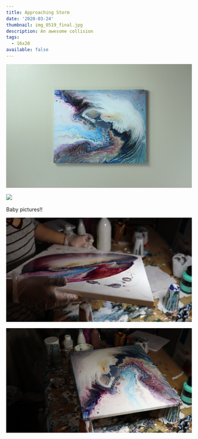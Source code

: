 ```yaml
---
title: Approaching Storm
date: '2020-03-24'
thumbnail: img_0519_final.jpg
description: An awesome collision
tags:
  - 16x20
available: false
---
```

![](img_0516_final.jpg)

![](img_0522_final.jpg)

Baby pictures!!

![](mvi_0017_moment-2-.jpg)

![](mvi_0017_moment-3-.jpg)